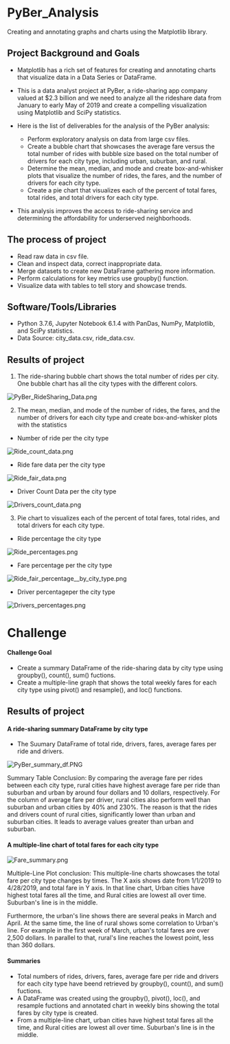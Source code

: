 # PyBer_Analysis
Creating and annotating graphs and charts using the Matplotlib library.

## Project Background and Goals

* Matplotlib has a rich set of features for creating and annotating charts that visualize data in a Data Series or DataFrame.
* This is a data analyst project at PyBer, a ride-sharing app company valued at $2.3 billion and we need to analyze all the rideshare data from January to early May of 2019 and create a compelling visualization using Matplotlib and SciPy statistics.

* Here is the list of deliverables for the analysis of the PyBer analysis:

    - Perform exploratory analysis on data from large csv files.
    - Create a bubble chart that showcases the average fare versus the total number of rides with bubble size based on the total number of drivers for each city type, including urban, suburban, and rural.
    - Determine the mean, median, and mode and create box-and-whisker plots that visualize the number of rides, the fares, and the number of drivers for each city type.
    - Create a pie chart that visualizes each of the percent of total fares, total rides, and total drivers for each city type.

* This analysis improves the access to ride-sharing service and determining the affordability for underserved neighborhoods.

## The process of project

* Read raw data in csv file.
* Clean and inspect data, correct inappropriate data.
* Merge datasets to create new DataFrame gathering more information.
* Perform calculations for key metrics use groupby() function.
* Visualize data with tables to tell story and showcase trends.

## Software/Tools/Libraries
* Python 3.7.6, Jupyter Notebook 6.1.4 with PanDas, NumPy, Matplotlib, and SciPy statistics.
* Data Source: city_data.csv, ride_data.csv.

## Results of project
1. The ride-sharing bubble chart shows the total number of rides per city. One bubble chart has all the city types with the different colors.

![PyBer_RideSharing_Data.png](Analysis/PyBer_RideSharing_Data.png)

2. The mean, median, and mode of the number of rides, the fares, and the number of drivers for each city type and create box-and-whisker plots with the statistics
* Number of ride per the city type

![Ride_count_data.png](Analysis/Fig_ride_count_data.png)

* Ride fare data per the city type

![Ride_fair_data.png](Analysis/Fig_ride_fair_data.png)

* Driver Count Data per the city type

![Drivers_count_data.png](Analysis/Fig_drivers_count_data.png)

3. Pie chart to visualizes each of the percent of total fares, total rides, and total drivers for each city type.

* Ride percentage the city type

![Ride_percentages.png](Analysis/ride_percentages.png)

* Fare percentage per the city type

![Ride_fair_percentage__by_city_type.png](Analysis/fares_percentage__by_city_type.png)

* Driver percentageper the city type

![Drivers_percentages.png](Analysis/driver_percentages.png)


# Challenge

#### Challenge Goal

* Create a summary DataFrame of the ride-sharing data by city type using groupby(), count(), sum() fuctions.
* Create a multiple-line graph that shows the total weekly fares for each city type using pivot() and resample(), and loc() functions.

## Results of project

#### A ride-sharing summary DataFrame by city type

* The Suumary DataFrame of total ride, drivers, fares, average fares per ride and drivers.

![PyBer_summary_df.PNG](Analysis/PyBer_summary_df.PNG)

Summary Table Conclusion:
By comparing the average fare per rides between each city type, rural cities have highest average fare per ride than suburban and urban by around four dollars and 10 dollars, respectively.
For the column of average fare per driver, rural cities also perform well than suburban and urban cities by 40% and 230%. The reason is that the rides and drivers count of rural cities, significantly lower than urban and suburban cities. It leads to average values greater than urban and suburban.

#### A multiple-line chart of total fares for each city type

![Fare_summary.png](Analysis/PyBer_fare_summary.png)

Multiple-Line Plot conclusion:
This multiple-line charts showcases the total fare per city type changes by times. The X axis shows date from 1/1/2019 to 4/28/2019, and total fare in Y axis. In that line chart, Urban cities have highest total fares all the time, and Rural cities are lowest all over time. Suburban's line is in the middle.

Furthermore, the urban's line shows there are several peaks in March and April. At the same time, the line of rural shows some correlation to Urban's line. For example in the first week of March, urban's total fares are over 2,500 dollars. In parallel to that, rural's line reaches the lowest point, less than 360 dollars.


#### Summaries

* Total numbers of rides, drivers, fares, average fare per ride and drivers for each city type have beend retrieved by groupby(), count(), and sum() fuctions. 
* A DataFrame was created using the groupby(), pivot(), loc(), and resample fuctions and annotated chart in weekly bins showing the total fares by city type is created.
* From a multiple-line chart, urban cities have highest total fares all the time, and Rural cities are lowest all over time. Suburban's line is in the middle.


